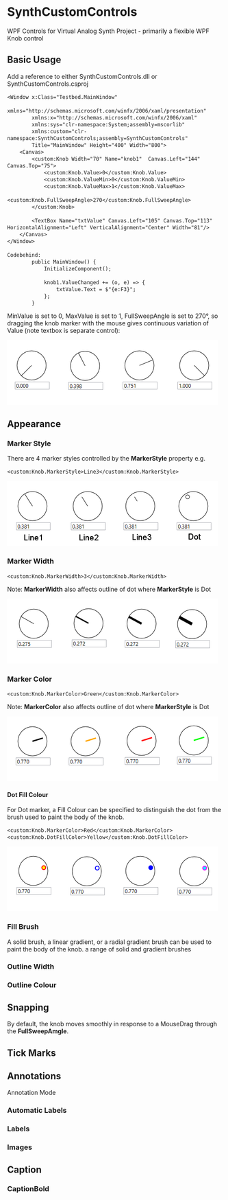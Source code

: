 # SynthCustomControls
WPF Controls for Virtual Analog Synth Project - primarily a flexible WPF Knob control

## Basic Usage

Add a reference to either SynthCustomControls.dll or SynthCustomControls.csproj

```
<Window x:Class="Testbed.MainWindow"
        xmlns="http://schemas.microsoft.com/winfx/2006/xaml/presentation"
        xmlns:x="http://schemas.microsoft.com/winfx/2006/xaml"
        xmlns:sys="clr-namespace:System;assembly=mscorlib"
        xmlns:custom="clr-namespace:SynthCustomControls;assembly=SynthCustomControls"
        Title="MainWindow" Height="400" Width="800">
    <Canvas>
        <custom:Knob Width="70" Name="knob1"  Canvas.Left="144" Canvas.Top="75">
            <custom:Knob.Value>0</custom:Knob.Value>
            <custom:Knob.ValueMin>0</custom:Knob.ValueMin>
            <custom:Knob.ValueMax>1</custom:Knob.ValueMax>
            <custom:Knob.FullSweepAngle>270</custom:Knob.FullSweepAngle>
        </custom:Knob>

        <TextBox Name="txtValue" Canvas.Left="105" Canvas.Top="113" HorizontalAlignment="Left" VerticalAlignment="Center" Width="81"/>
    </Canvas>
</Window>

Codebehind:
        public MainWindow() {
            InitializeComponent();

            knob1.ValueChanged += (o, e) => {
                txtValue.Text = $"{e:F3}";
            };
        }
```
MinValue is set to 0, MaxValue is set to 1, FullSweepAngle is set to 270°, so dragging the knob marker with the mouse gives continuous variation of Value (note textbox is separate control):

![Basic Use](https://raw.githubusercontent.com/BertyBasset/SynthCustomControls/f65f9baa8b5cdbb6aa57f0c10067136f298932e8/ReadmeImages/BasicUse.png)


## Appearance
### Marker Style
There are 4 marker styles controlled by the **MarkerStyle** property e.g.
```
<custom:Knob.MarkerStyle>Line3</custom:Knob.MarkerStyle>
```
![Marker Style](https://raw.githubusercontent.com/BertyBasset/SynthCustomControls/aa3302c2e3dabab259680f2b4b0ed5fa02281b4b/ReadmeImages/MarkerType.png)


### Marker Width
``` 
<custom:Knob.MarkerWidth>3</custom:Knob.MarkerWidth>
```
Note: **MarkerWidth** also affects outline of dot where **MarkerStyle** is Dot

![Marker Width](https://raw.githubusercontent.com/BertyBasset/SynthCustomControls/eb6dd8454bce8584c91d5cadc40c0a3d6ecf0479/ReadmeImages/MarkerWidth.png)


### Marker Color
``` 
<custom:Knob.MarkerColor>Green</custom:Knob.MarkerColor>
```
Note: **MarkerColor** also affects outline of dot where **MarkerStyle** is Dot

![Marker Color](https://raw.githubusercontent.com/BertyBasset/SynthCustomControls/eb6dd8454bce8584c91d5cadc40c0a3d6ecf0479/ReadmeImages/MarkerColor.png)


#### Dot Fill Colour
For Dot marker, a Fill Colour can be specified to distinguish the dot from the brush used to paint the body of the knob.
```
<custom:Knob.MarkerColor>Red</custom:Knob.MarkerColor>
<custom:Knob.DotFillColor>Yellow</custom:Knob.DotFillColor>
```
![Dot Fill Colour](https://raw.githubusercontent.com/BertyBasset/SynthCustomControls/b554e97f70df5df92c9c94976f8f9496923f38dd/ReadmeImages/MarkerDotFillColor.png)


### Fill Brush
A solid brush, a linear gradient, or a radial gradient brush can be used to paint the body of the knob.
<samples>     a range of solid and gradient brushes
<images>


### Outline Width


### Outline Colour


## Snapping
By default, the knob moves smoothly in response to a MouseDrag through the **FullSweepAmgle**.

## Tick Marks


## Annotations
Annotation Mode
### Automatic Labels

### Labels

### Images


## Caption

### CaptionBold
